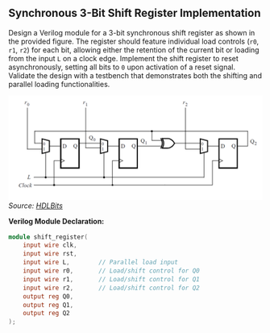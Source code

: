 ## Synchronous 3-Bit Shift Register Implementation

Design a Verilog module for a 3-bit synchronous shift register as shown in the provided figure. The register should feature individual load controls (`r0`, `r1`, `r2`) for each bit, allowing either the retention of the current bit or loading from the input `L` on a clock edge. Implement the shift register to reset asynchronously, setting all bits to `0` upon activation of a reset signal. Validate the design with a testbench that demonstrates both the shifting and parallel loading functionalities.

![Shift Register](shreg.png)
*Source: [HDLBits](https://hdlbits.01xz.net/wiki/Mt2015_lfsr)*

**Verilog Module Declaration:**
```verilog
module shift_register(
    input wire clk,
    input wire rst,
    input wire L,        // Parallel load input
    input wire r0,       // Load/shift control for Q0
    input wire r1,       // Load/shift control for Q1
    input wire r2,       // Load/shift control for Q2
    output reg Q0,
    output reg Q1,
    output reg Q2
);
```


